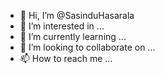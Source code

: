 - 👋 Hi, I’m @SasinduHasarala
- 👀 I’m interested in ...
- 🌱 I’m currently learning ...
- 💞️ I’m looking to collaborate on ...
- 📫 How to reach me ...

<!---
SasinduHasarala/SasinduHasarala is a ✨ special ✨ repository because its `README.md` (this file) appears on your GitHub profile.
You can click the Preview link to take a look at your changes.
--->
